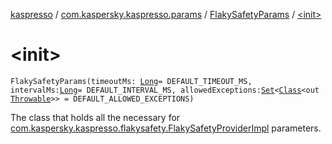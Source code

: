 [kaspresso](../../index.md) / [com.kaspersky.kaspresso.params](../index.md) / [FlakySafetyParams](index.md) / [&lt;init&gt;](./-init-.md)

# &lt;init&gt;

`FlakySafetyParams(timeoutMs: `[`Long`](https://kotlinlang.org/api/latest/jvm/stdlib/kotlin/-long/index.html)` = DEFAULT_TIMEOUT_MS, intervalMs: `[`Long`](https://kotlinlang.org/api/latest/jvm/stdlib/kotlin/-long/index.html)` = DEFAULT_INTERVAL_MS, allowedExceptions: `[`Set`](https://kotlinlang.org/api/latest/jvm/stdlib/kotlin.collections/-set/index.html)`<`[`Class`](https://developer.android.com/reference/java/lang/Class.html)`<out `[`Throwable`](https://kotlinlang.org/api/latest/jvm/stdlib/kotlin/-throwable/index.html)`>> = DEFAULT_ALLOWED_EXCEPTIONS)`

The class that holds all the necessary for [com.kaspersky.kaspresso.flakysafety.FlakySafetyProviderImpl](../../com.kaspersky.kaspresso.flakysafety/-flaky-safety-provider-impl/index.md) parameters.


